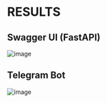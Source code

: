 # RESULTS

## Swagger UI (FastAPI)

![image](https://github.com/DmPanf/Potholes_Detector/assets/99917230/edd3c110-356a-4100-a682-81291041d32c)


## Telegram Bot

![image](https://github.com/DmPanf/Potholes_Detector/assets/99917230/6cb2da92-4454-499f-bcb8-d51bbd8b3c5c)

## 
